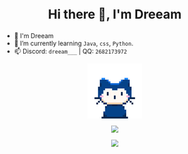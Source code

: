 <h1 align="center">Hi there 👋, I'm Dreeam</h1>
<h3 align="center"></h3>

- 🦄 I'm Dreeam
- 🌱 I’m currently learning `Java`, `css`, `Python`.
- 📫 Discord: `dreeam___` | QQ: `2682173972`

<p align="center"><img align="center" src="/assets/github.gif"></p>

<p align="center"><img align="center" src="https://github-readme-stats.vercel.app/api?username=Dreeam-qwq"></p>

<p align="center"><img align="center" src="https://count.getloli.com/get/@Dreeam-qwq"></p>
<!--
**Dreeam-qwq/Dreeam-qwq** is a ✨ _special_ ✨ repository because its `README.md` (this file) appears on your GitHub profile.

Here are some ideas to get you started:

- 🔭 I’m currently working on ...
- 🌱 I’m currently learning ...
- 👯 I’m looking to collaborate on ...
- 🤔 I’m looking for help with ...
- 💬 Ask me about ...
- 📫 How to reach me: ...
- 😄 Pronouns: ...
- ⚡ Fun fact: ...
-->
